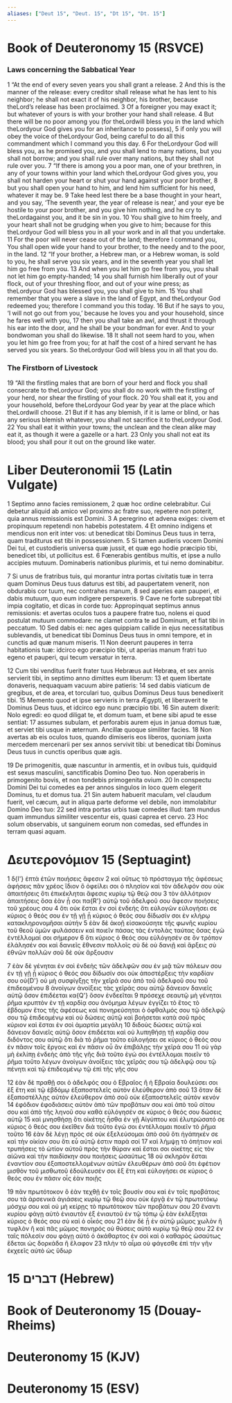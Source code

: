 ```yaml
---
aliases: ["Deut 15", "Deut. 15", "Dt 15", "Dt. 15"]
---
```



# Book of Deuteronomy 15 (RSVCE)

### Laws concerning the Sabbatical Year
1 “At the end of every seven years you shall grant a release.
2 And this is the manner of the release: every creditor shall release what he has lent to his neighbor; he shall not exact it of his neighbor, his brother, because theLord’s release has been proclaimed.
3 Of a foreigner you may exact it; but whatever of yours is with your brother your hand shall release.
4 But there will be no poor among you (for theLordwill bless you in the land which theLordyour God gives you for an inheritance to possess),
5 if only you will obey the voice of theLordyour God, being careful to do all this commandment which I command you this day.
6 For theLordyour God will bless you, as he promised you, and you shall lend to many nations, but you shall not borrow; and you shall rule over many nations, but they shall not rule over you.
7 “If there is among you a poor man, one of your brethren, in any of your towns within your land which theLordyour God gives you, you shall not harden your heart or shut your hand against your poor brother,
8 but you shall open your hand to him, and lend him sufficient for his need, whatever it may be.
9 Take heed lest there be a base thought in your heart, and you say, ‘The seventh year, the year of release is near,’ and your eye be hostile to your poor brother, and you give him nothing, and he cry to theLordagainst you, and it be sin in you.
10 You shall give to him freely, and your heart shall not be grudging when you give to him; because for this theLordyour God will bless you in all your work and in all that you undertake.
11 For the poor will never cease out of the land; therefore I command you, You shall open wide your hand to your brother, to the needy and to the poor, in the land.
12 “If your brother, a Hebrew man, or a Hebrew woman, is sold to you, he shall serve you six years, and in the seventh year you shall let him go free from you.
13 And when you let him go free from you, you shall not let him go empty-handed;
14 you shall furnish him liberally out of your flock, out of your threshing floor, and out of your wine press; as theLordyour God has blessed you, you shall give to him.
15 You shall remember that you were a slave in the land of Egypt, and theLordyour God redeemed you; therefore I command you this today.
16 But if he says to you, ‘I will not go out from you,’ because he loves you and your household, since he fares well with you,
17 then you shall take an awl, and thrust it through his ear into the door, and he shall be your bondman for ever. And to your bondwoman you shall do likewise.
18 It shall not seem hard to you, when you let him go free from you; for at half the cost of a hired servant he has served you six years. So theLordyour God will bless you in all that you do.
### The Firstborn of Livestock
19 “All the firstling males that are born of your herd and flock you shall consecrate to theLordyour God; you shall do no work with the firstling of your herd, nor shear the firstling of your flock.
20 You shall eat it, you and your household, before theLordyour God year by year at the place which theLordwill choose.
21 But if it has any blemish, if it is lame or blind, or has any serious blemish whatever, you shall not sacrifice it to theLordyour God.
22 You shall eat it within your towns; the unclean and the clean alike may eat it, as though it were a gazelle or a hart.
23 Only you shall not eat its blood; you shall pour it out on the ground like water.


# Liber Deuteronomii 15 (Latin Vulgate)

1 Septimo anno facies remissionem,
2 quæ hoc ordine celebrabitur. Cui debetur aliquid ab amico vel proximo ac fratre suo, repetere non poterit, quia annus remissionis est Domini.
3 A peregrino et advena exiges: civem et propinquum repetendi non habebis potestatem.
4 Et omnino indigens et mendicus non erit inter vos: ut benedicat tibi Dominus Deus tuus in terra, quam traditurus est tibi in possessionem.
5 Si tamen audieris vocem Domini Dei tui, et custodieris universa quæ jussit, et quæ ego hodie præcipio tibi, benedicet tibi, ut pollicitus est.
6 Fœnerabis gentibus multis, et ipse a nullo accipies mutuum. Dominaberis nationibus plurimis, et tui nemo dominabitur.

7 Si unus de fratribus tuis, qui morantur intra portas civitatis tuæ in terra quam Dominus Deus tuus daturus est tibi, ad paupertatem venerit, non obdurabis cor tuum, nec contrahes manum,
8 sed aperies eam pauperi, et dabis mutuum, quo eum indigere perspexeris.
9 Cave ne forte subrepat tibi impia cogitatio, et dicas in corde tuo: Appropinquat septimus annus remissionis: et avertas oculos tuos a paupere fratre tuo, nolens ei quod postulat mutuum commodare: ne clamet contra te ad Dominum, et fiat tibi in peccatum.
10 Sed dabis ei: nec ages quippiam callide in ejus necessitatibus sublevandis, ut benedicat tibi Dominus Deus tuus in omni tempore, et in cunctis ad quæ manum miseris.
11 Non deerunt pauperes in terra habitationis tuæ: idcirco ego præcipio tibi, ut aperias manum fratri tuo egeno et pauperi, qui tecum versatur in terra.

12 Cum tibi venditus fuerit frater tuus Hebræus aut Hebræa, et sex annis servierit tibi, in septimo anno dimittes eum liberum:
13 et quem libertate donaveris, nequaquam vacuum abire patieris:
14 sed dabis viaticum de gregibus, et de area, et torculari tuo, quibus Dominus Deus tuus benedixerit tibi.
15 Memento quod et ipse servieris in terra Ægypti, et liberaverit te Dominus Deus tuus, et idcirco ego nunc præcipio tibi.
16 Sin autem dixerit: Nolo egredi: eo quod diligat te, et domum tuam, et bene sibi apud te esse sentiat:
17 assumes subulam, et perforabis aurem ejus in janua domus tuæ, et serviet tibi usque in æternum. Ancillæ quoque similiter facies.
18 Non avertas ab eis oculos tuos, quando dimiseris eos liberos, quoniam juxta mercedem mercenarii per sex annos servivit tibi: ut benedicat tibi Dominus Deus tuus in cunctis operibus quæ agis.

19 De primogenitis, quæ nascuntur in armentis, et in ovibus tuis, quidquid est sexus masculini, sanctificabis Domino Deo tuo. Non operaberis in primogenito bovis, et non tondebis primogenita ovium.
20 In conspectu Domini Dei tui comedes ea per annos singulos in loco quem elegerit Dominus, tu et domus tua.
21 Sin autem habuerit maculam, vel claudum fuerit, vel cæcum, aut in aliqua parte deforme vel debile, non immolabitur Domino Deo tuo:
22 sed intra portas urbis tuæ comedes illud: tam mundus quam immundus similiter vescentur eis, quasi caprea et cervo.
23 Hoc solum observabis, ut sanguinem eorum non comedas, sed effundes in terram quasi aquam.


# Δευτερονόμιον 15 (Septuagint)

1 δ{I'} ἑπτὰ ἐτῶν ποιήσεις ἄφεσιν
2 καὶ οὕτως τὸ πρόσταγμα τῆς ἀφέσεως ἀφήσεις πᾶν χρέος ἴδιον ὃ ὀφείλει σοι ὁ πλησίον καὶ τὸν ἀδελφόν σου οὐκ ἀπαιτήσεις ὅτι ἐπικέκληται ἄφεσις κυρίῳ τῷ θεῷ σου
3 τὸν ἀλλότριον ἀπαιτήσεις ὅσα ἐὰν ᾖ σοι πα{R'} αὐτῷ τοῦ ἀδελφοῦ σου ἄφεσιν ποιήσεις τοῦ χρέους σου
4 ὅτι οὐκ ἔσται ἐν σοὶ ἐνδεής ὅτι εὐλογῶν εὐλογήσει σε κύριος ὁ θεός σου ἐν τῇ γῇ ᾗ κύριος ὁ θεός σου δίδωσίν σοι ἐν κλήρῳ κατακληρονομῆσαι αὐτήν
5 ἐὰν δὲ ἀκοῇ εἰσακούσητε τῆς φωνῆς κυρίου τοῦ θεοῦ ὑμῶν φυλάσσειν καὶ ποιεῖν πάσας τὰς ἐντολὰς ταύτας ὅσας ἐγὼ ἐντέλλομαί σοι σήμερον
6 ὅτι κύριος ὁ θεός σου εὐλόγησέν σε ὃν τρόπον ἐλάλησέν σοι καὶ δανιεῖς ἔθνεσιν πολλοῖς σὺ δὲ οὐ δανιῇ καὶ ἄρξεις σὺ ἐθνῶν πολλῶν σοῦ δὲ οὐκ ἄρξουσιν

7 ἐὰν δὲ γένηται ἐν σοὶ ἐνδεὴς τῶν ἀδελφῶν σου ἐν μιᾷ τῶν πόλεων σου ἐν τῇ γῇ ᾗ κύριος ὁ θεός σου δίδωσίν σοι οὐκ ἀποστέρξεις τὴν καρδίαν σου οὐ{D'} οὐ μὴ συσφίγξῃς τὴν χεῖρά σου ἀπὸ τοῦ ἀδελφοῦ σου τοῦ ἐπιδεομένου
8 ἀνοίγων ἀνοίξεις τὰς χεῖράς σου αὐτῷ δάνειον δανιεῖς αὐτῷ ὅσον ἐπιδέεται κα{Q'} ὅσον ἐνδεεῖται
9 πρόσεχε σεαυτῷ μὴ γένηται ῥῆμα κρυπτὸν ἐν τῇ καρδίᾳ σου ἀνόμημα λέγων ἐγγίζει τὸ ἔτος τὸ ἕβδομον ἔτος τῆς ἀφέσεως καὶ πονηρεύσηται ὁ ὀφθαλμός σου τῷ ἀδελφῷ σου τῷ ἐπιδεομένῳ καὶ οὐ δώσεις αὐτῷ καὶ βοήσεται κατὰ σοῦ πρὸς κύριον καὶ ἔσται ἐν σοὶ ἁμαρτία μεγάλη
10 διδοὺς δώσεις αὐτῷ καὶ δάνειον δανιεῖς αὐτῷ ὅσον ἐπιδέεται καὶ οὐ λυπηθήσῃ τῇ καρδίᾳ σου διδόντος σου αὐτῷ ὅτι διὰ τὸ ῥῆμα τοῦτο εὐλογήσει σε κύριος ὁ θεός σου ἐν πᾶσιν τοῖς ἔργοις καὶ ἐν πᾶσιν οὗ ἂν ἐπιβάλῃς τὴν χεῖρά σου
11 οὐ γὰρ μὴ ἐκλίπῃ ἐνδεὴς ἀπὸ τῆς γῆς διὰ τοῦτο ἐγώ σοι ἐντέλλομαι ποιεῖν τὸ ῥῆμα τοῦτο λέγων ἀνοίγων ἀνοίξεις τὰς χεῖράς σου τῷ ἀδελφῷ σου τῷ πένητι καὶ τῷ ἐπιδεομένῳ τῷ ἐπὶ τῆς γῆς σου

12 ἐὰν δὲ πραθῇ σοι ὁ ἀδελφός σου ὁ Εβραῖος ἢ ἡ Εβραία δουλεύσει σοι ἓξ ἔτη καὶ τῷ ἑβδόμῳ ἐξαποστελεῖς αὐτὸν ἐλεύθερον ἀπὸ σοῦ
13 ὅταν δὲ ἐξαποστέλλῃς αὐτὸν ἐλεύθερον ἀπὸ σοῦ οὐκ ἐξαποστελεῖς αὐτὸν κενόν
14 ἐφόδιον ἐφοδιάσεις αὐτὸν ἀπὸ τῶν προβάτων σου καὶ ἀπὸ τοῦ σίτου σου καὶ ἀπὸ τῆς ληνοῦ σου καθὰ εὐλόγησέν σε κύριος ὁ θεός σου δώσεις αὐτῷ
15 καὶ μνησθήσῃ ὅτι οἰκέτης ἦσθα ἐν γῇ Αἰγύπτου καὶ ἐλυτρώσατό σε κύριος ὁ θεός σου ἐκεῖθεν διὰ τοῦτο ἐγώ σοι ἐντέλλομαι ποιεῖν τὸ ῥῆμα τοῦτο
16 ἐὰν δὲ λέγῃ πρὸς σέ οὐκ ἐξελεύσομαι ἀπὸ σοῦ ὅτι ἠγάπηκέν σε καὶ τὴν οἰκίαν σου ὅτι εὖ αὐτῷ ἐστιν παρὰ σοί
17 καὶ λήμψῃ τὸ ὀπήτιον καὶ τρυπήσεις τὸ ὠτίον αὐτοῦ πρὸς τὴν θύραν καὶ ἔσται σοι οἰκέτης εἰς τὸν αἰῶνα καὶ τὴν παιδίσκην σου ποιήσεις ὡσαύτως
18 οὐ σκληρὸν ἔσται ἐναντίον σου ἐξαποστελλομένων αὐτῶν ἐλευθέρων ἀπὸ σοῦ ὅτι ἐφέτιον μισθὸν τοῦ μισθωτοῦ ἐδούλευσέν σοι ἓξ ἔτη καὶ εὐλογήσει σε κύριος ὁ θεός σου ἐν πᾶσιν οἷς ἐὰν ποιῇς

19 πᾶν πρωτότοκον ὃ ἐὰν τεχθῇ ἐν τοῖς βουσίν σου καὶ ἐν τοῖς προβάτοις σου τὰ ἀρσενικά ἁγιάσεις κυρίῳ τῷ θεῷ σου οὐκ ἐργᾷ ἐν τῷ πρωτοτόκῳ μόσχῳ σου καὶ οὐ μὴ κείρῃς τὸ πρωτότοκον τῶν προβάτων σου
20 ἔναντι κυρίου φάγῃ αὐτὸ ἐνιαυτὸν ἐξ ἐνιαυτοῦ ἐν τῷ τόπῳ ᾧ ἐὰν ἐκλέξηται κύριος ὁ θεός σου σὺ καὶ ὁ οἶκός σου
21 ἐὰν δὲ ᾖ ἐν αὐτῷ μῶμος χωλὸν ἢ τυφλὸν ἢ καὶ πᾶς μῶμος πονηρός οὐ θύσεις αὐτὸ κυρίῳ τῷ θεῷ σου
22 ἐν ταῖς πόλεσίν σου φάγῃ αὐτό ὁ ἀκάθαρτος ἐν σοὶ καὶ ὁ καθαρὸς ὡσαύτως ἔδεται ὡς δορκάδα ἢ ἔλαφον
23 πλὴν τὸ αἷμα οὐ φάγεσθε ἐπὶ τὴν γῆν ἐκχεεῖς αὐτὸ ὡς ὕδωρ


# 15 דברים (Hebrew)


# Book of Deuteronomy 15 (Douay-Rheims)


# Deuteronomy 15 (KJV)


# Deuteronomy 15 (ESV)

